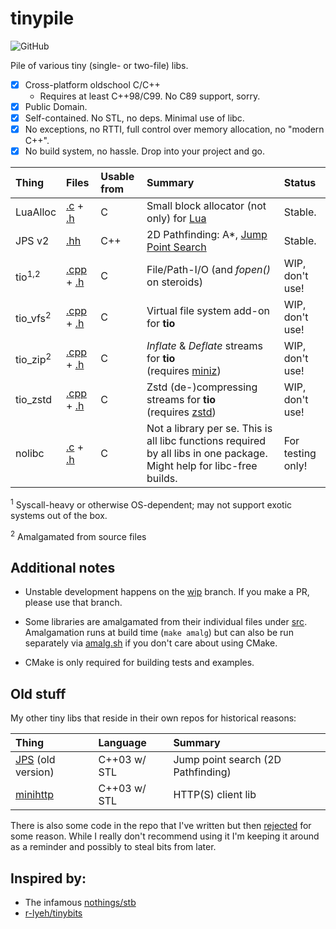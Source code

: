 # tinypile

![GitHub](https://img.shields.io/github/license/fgenesis/tinypile)


Pile of various tiny (single- or two-file) libs.

- [x] Cross-platform oldschool C/C++ 
    - Requires at least C++98/C99. No C89 support, sorry.
- [x] Public Domain.
- [X] Self-contained. No STL, no deps. Minimal use of libc.
- [x] No exceptions, no RTTI, full control over memory allocation, no "modern C++".
- [x] No build system, no hassle. Drop into your project and go.

|Thing|Files|Usable from|Summary|Status
|:------|:-------|:-----|:-----|:-----|
|LuaAlloc|[.c](luaalloc.c) + [.h](luaalloc.h)|C |Small block allocator (not only) for [Lua](http://lua.org/)| Stable.
|JPS v2|[.hh](jps.hh)|C++|2D Pathfinding: A*, [Jump Point Search](http://en.wikipedia.org/wiki/Jump_point_search)| Stable.
|tio<sup>1,2</sup>|[.cpp](tio.cpp) + [.h](tio.h)|C|File/Path-I/O (and *fopen()* on steroids)|WIP, don't use!
|tio_vfs<sup>2</sup>|[.cpp](tio_vfs.cpp) + [.h](tio_vfs.h)|C|Virtual file system add-on for **tio**|WIP, don't use!
|tio_zip<sup>2</sup>|[.cpp](tio_zip.cpp) + [.h](tio_zip.h)|C|*Inflate* & *Deflate* streams for **tio**<br />(requires [miniz](https://github.com/richgel999/miniz))|WIP, don't use!
|tio_zstd|[.cpp](tio_zstd.cpp) + [.h](tio_zstd.h)|C|Zstd (de-)compressing streams for **tio**<br />(requires [zstd](https://github.com/facebook/zstd))|WIP, don't use!
|nolibc|[.c](src/nolibc.c) + [.h](nolibc.h)|C|Not a library per se. This is all libc functions required by all libs in one package. Might help for libc-free builds.|For testing only!

<sup>1</sup> Syscall-heavy or otherwise OS-dependent; may not support exotic systems out of the box.

<sup>2</sup> Amalgamated from source files


## Additional notes

- Unstable development happens on the [wip](https://github.com/fgenesis/tinypile/tree/wip) branch.
If you make a PR, please use that branch.

- Some libraries are amalgamated from their individual files under [src](https://github.com/fgenesis/tinypile/tree/wip/src).
Amalgamation runs at build time (`make amalg`) but can also be run separately via [amalg.sh](https://github.com/fgenesis/tinypile/blob/wip/amalg.sh) if you don't care about using CMake.

- CMake is only required for building tests and examples.


## Old stuff

My other tiny libs that reside in their own repos for historical reasons:


|Thing|Language|Summary|
|:------|:-------|:-----|
|[JPS](https://github.com/fgenesis/jps) (old version)|C++03 w/ STL|Jump point search (2D Pathfinding)|
|[minihttp](https://github.com/fgenesis/minihttp)|C++03 w/ STL|HTTP(S) client lib|

There is also some code in the repo that I've written but then [rejected](https://github.com/fgenesis/tinypile/tree/wip/reject) for some reason.
While I really don't recommend using it I'm keeping it around as a reminder and possibly to steal bits from later.




## Inspired by:

- The infamous [nothings/stb](https://github.com/nothings/stb/)
- [r-lyeh/tinybits](https://github.com/r-lyeh/tinybits)
